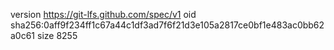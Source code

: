 version https://git-lfs.github.com/spec/v1
oid sha256:0aff9f234ff1c67a44c1df3ad7f6f21d3e105a2817ce0bf1e483ac0bb62a0c61
size 8255
